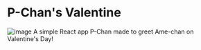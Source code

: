 # P-Chan's Valentine

![image](https://github.com/user-attachments/assets/af3aa735-7afc-4010-b5f0-78fcbb387ae9)
A simple React app P-Chan made to greet Ame-chan on Valentine's Day!
